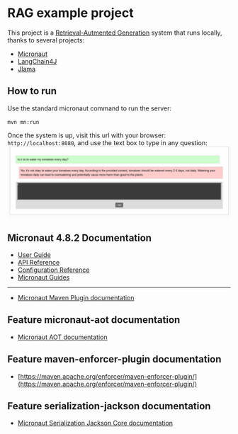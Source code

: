 # RAG example project

This project is a [Retrieval-Autmented Generation](https://en.wikipedia.org/wiki/Retrieval-augmented_generation) system
that runs locally, thanks to several projects:

- [Micronaut](#micronaut-482-documentation)
- [LangChain4J](https://docs.langchain4j.dev/)
- [Jlama](https://github.com/tjake/Jlama)

## How to run

Use the standard micronaut command to run the server:

```shell
mvn mn:run
```

Once the system is up, visit this url with your browser: `http://localhost:8080`, and use the text box to type in any
question:
![Screenshot](./doc/screenshot.png)

## Micronaut 4.8.2 Documentation

- [User Guide](https://docs.micronaut.io/4.8.2/guide/index.html)
- [API Reference](https://docs.micronaut.io/4.8.2/api/index.html)
- [Configuration Reference](https://docs.micronaut.io/4.8.2/guide/configurationreference.html)
- [Micronaut Guides](https://guides.micronaut.io/index.html)

---

- [Micronaut Maven Plugin documentation](https://micronaut-projects.github.io/micronaut-maven-plugin/latest/)

## Feature micronaut-aot documentation

- [Micronaut AOT documentation](https://micronaut-projects.github.io/micronaut-aot/latest/guide/)

## Feature maven-enforcer-plugin documentation

- [https://maven.apache.org/enforcer/maven-enforcer-plugin/](https://maven.apache.org/enforcer/maven-enforcer-plugin/)

## Feature serialization-jackson documentation

- [Micronaut Serialization Jackson Core documentation](https://micronaut-projects.github.io/micronaut-serialization/latest/guide/)


